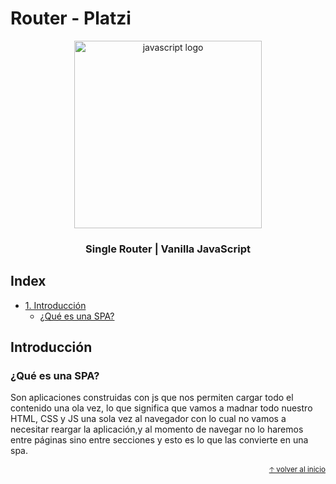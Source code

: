 # Router - Platzi

<div align="center">
  <img src="https://upload.wikimedia.org/wikipedia/commons/thumb/9/99/Unofficial_JavaScript_logo_2.svg/245px-Unofficial_JavaScript_logo_2.svg.png" alt="javascript logo" height="300px">
  <h3>Single Router | Vanilla JavaScript</h3>
</div>

## Index

- [1. Introducción](#introducción)
  - [¿Qué es una SPA?](#qué-es-una-spa)

## Introducción

### ¿Qué es una SPA?

Son aplicaciones construidas con js que nos permiten cargar todo el contenido una ola vez, lo que significa que vamos a madnar todo nuestro HTML, CSS y JS una sola vez al navegador con lo cual no vamos a necesitar reargar la aplicación,y al momento de navegar no lo haremos entre páginas sino entre secciones y esto es lo que las convierte en una spa.

<div align="right">
  <small><a href="#index">🡡 volver al inicio</a></small>
</div>